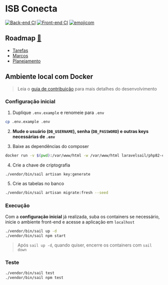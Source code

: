 # ISB Conecta

<!--  [![coverage](https://raw.githubusercontent.com/nenitf/elefanteca_api/gh-pages/coverage.svg)](https://neni.dev/elefanteca_api/coverage/index.html) [![emojicom](https://img.shields.io/badge/emojicom-%F0%9F%90%9B%20%F0%9F%86%95%20%F0%9F%92%AF%20%F0%9F%91%AE%20%F0%9F%86%98%20%F0%9F%92%A4-%23fff)](http://neni.dev/emojicom) -->

[![Back-end CI](https://github.com/nenitf/isb-conecta/actions/workflows/back-ci.yml/badge.svg)](https://github.com/nenitf/isb-conecta/actions/workflows/back-ci.yml) [![Front-end CI](https://github.com/nenitf/isb-conecta/actions/workflows/front-ci.yml/badge.svg)](https://github.com/nenitf/isb-conecta/actions/workflows/front-ci.yml) [![emojicom](https://img.shields.io/badge/emojicom-%F0%9F%90%9B%20%F0%9F%86%95%20%F0%9F%92%AF%20%F0%9F%91%AE%20%F0%9F%86%98%20%F0%9F%92%A4-%23fff)](http://neni.dev/emojicom)

## <a name="roadmap"></a>Roadmap [:pushpin:](#roadmap)

- [Tarefas](https://github.com/nenitf/isb-conecta/issues)
- [Marcos](https://github.com/nenitf/isb-conecta/milestones)
- [Planejamento](https://github.com/users/nenitf/projects/4)

## Ambiente local com Docker

> Leia o [guia de contribuição](CONTRIBUTING.md) para mais detalhes do desenvolvimento

### Configuração inicial

1. Duplique `.env.example` e renomeie para `.env`

```sh
cp .env.example .env
```

2. **Mude o usuário (`DB_USERNAME`), senha (`DB_PASSWORD`) e outras keys necessárias de `.env`**

3. Baixe as dependências do composer

```bash
docker run -v $(pwd):/var/www/html -w /var/www/html laravelsail/php82-composer:latest sh -c "composer config http-basic.nova.laravel.com ${NOVA_USERNAME} ${NOVA_LICENSE_KEY} && composer install --ignore-platform-reqs"
```

4. Crie a chave de criptografia

```sh
./vendor/bin/sail artisan key:generate
```

5. Crie as tabelas no banco

```sh
./vendor/bin/sail artisan migrate:fresh --seed
```

### Execução

Com a **configuração inicial** já realizada, suba os containers se necessário, inicie o ambiente front-end e acesse a aplicação em `localhost`

```sh
./vendor/bin/sail up -d
./vendor/bin/sail npm start
```

> Após `sail up -d`, quando quiser, encerre os containers com `sail down`

### Teste

```sh
./vendor/bin/sail test
./vendor/bin/sail npm test
```
